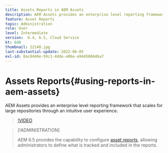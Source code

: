 ```yaml
---
title: Assets Reports in AEM Assets
description: AEM Assets provides an enterprise level reporting framework that scales for large repositories through an intuitive user experience.
feature: Asset Reports
topic: Administration
role: User
level: Intermediate
version:  6.4, 6.5, Cloud Service
kt: 648
thumbnail: 22140.jpg
last-substantial-update: 2022-06-05
exl-id: 8ac84d4e-59c1-4dde-a06e-a94458664ba7
---
```

# Assets Reports{#using-reports-in-aem-assets}

AEM Assets provides an enterprise level reporting framework that scales for large repositories through an intuitive user experience.

>[!VIDEO](https://video.tv.adobe.com/v/22140?quality=12&learn=on)


>[!ADMINISTRATION]
>
>AEM 6.5 provides the capability to configure [asset reports](https://experienceleague.adobe.com/docs/experience-manager-65/assets/administer/asset-reports.html#prerequisite-for-reporting), allowing administrators to define what is tracked and included in the reports.
